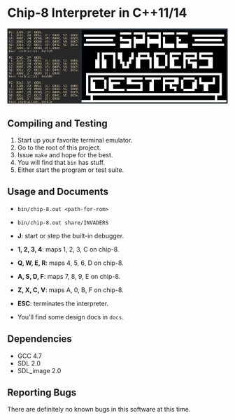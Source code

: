 Chip-8 Interpreter in C++11/14
==============================

<p align="center">
    <img src="/share/screenshot.png" alt="Space Invaders in the Interpreter"/>
</p>

Compiling and Testing
---------------------

1. Start up your favorite terminal emulator.
2. Go to the root of this project.
3. Issue ```make``` and hope for the best.
4. You will find that ```bin``` has stuff.
5. Either start the program or test suite.

Usage and Documents
-------------------

- ```bin/chip-8.out <path-for-rom>```
- ```bin/chip-8.out share/INVADERS```
- **J**: start or step the built-in debugger.
- **1, 2, 3, 4**: maps 1, 2, 3, C on chip-8.
- **Q, W, E, R**: maps 4, 5, 6, D on chip-8.
- **A, S, D, F**: maps 7, 8, 9, E on chip-8.
- **Z, X, C, V**: maps A, 0, B, F on chip-8.
- **ESC**: terminates the interpreter.

- You'll find some design docs in ```docs```.

Dependencies
------------

- GCC 4.7
- SDL 2.0
- SDL_image 2.0

Reporting Bugs
--------------

There are definitely no known bugs in this software at this time.
